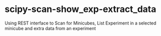 # scipy-scan-show_exp-extract_data
Using REST interface to Scan for Minicubes, List Experiment in a selected minicube and extra data from an experiment
